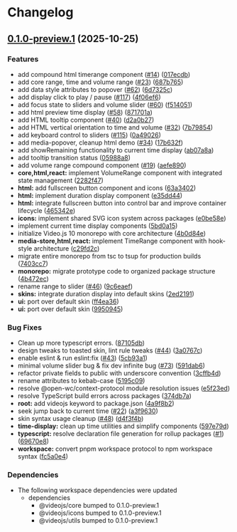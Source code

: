 # Changelog

## [0.1.0-preview.1](https://github.com/muxinc/vjs-10-monorepo/compare/@videojs/html@0.1.0-preview.0...@videojs/html@0.1.0-preview.1) (2025-10-25)


### Features

* add compound html timerange component ([#14](https://github.com/muxinc/vjs-10-monorepo/issues/14)) ([017ecdb](https://github.com/muxinc/vjs-10-monorepo/commit/017ecdbff991d140ea42e4a855269a54e0a19adc))
* add core range, time and volume range ([#23](https://github.com/muxinc/vjs-10-monorepo/issues/23)) ([687b765](https://github.com/muxinc/vjs-10-monorepo/commit/687b7655b0b6356c28663ca85c8f6d25a1023c18))
* add data style attributes to popover ([#62](https://github.com/muxinc/vjs-10-monorepo/issues/62)) ([6d7325c](https://github.com/muxinc/vjs-10-monorepo/commit/6d7325cedb182c37b955e729d32204e4afbba948))
* add display click to play / pause ([#117](https://github.com/muxinc/vjs-10-monorepo/issues/117)) ([4f06ef6](https://github.com/muxinc/vjs-10-monorepo/commit/4f06ef6c7684fd7064ca76685003a1c38ebd09cd))
* add focus state to sliders and volume slider ([#60](https://github.com/muxinc/vjs-10-monorepo/issues/60)) ([f514051](https://github.com/muxinc/vjs-10-monorepo/commit/f514051263f95d892315eed9d44b3d83829e5d4b))
* add html preview time display ([#58](https://github.com/muxinc/vjs-10-monorepo/issues/58)) ([871701a](https://github.com/muxinc/vjs-10-monorepo/commit/871701a453e49192ef986d286aaf957c0f533a93))
* add HTML tooltip component ([#40](https://github.com/muxinc/vjs-10-monorepo/issues/40)) ([d2a0b27](https://github.com/muxinc/vjs-10-monorepo/commit/d2a0b27272f1967e5f7cde2df12920af92e3c300))
* add HTML vertical orientation to time and volume ([#32](https://github.com/muxinc/vjs-10-monorepo/issues/32)) ([7b79854](https://github.com/muxinc/vjs-10-monorepo/commit/7b798543042e53e3c0a718b54b6c69038bbc1fcd))
* add keyboard control to sliders ([#115](https://github.com/muxinc/vjs-10-monorepo/issues/115)) ([0a49026](https://github.com/muxinc/vjs-10-monorepo/commit/0a4902623d58f51055b1cc65498a0e716533ec29))
* add media-popover, cleanup html demo ([#34](https://github.com/muxinc/vjs-10-monorepo/issues/34)) ([17b632f](https://github.com/muxinc/vjs-10-monorepo/commit/17b632f5f9c7ad6c4d84115e7ef42ee02e4ac2ba))
* add showRemaining functionality to current time display ([ab07a8a](https://github.com/muxinc/vjs-10-monorepo/commit/ab07a8a9a26f68066e292718f3cd17a2640c5477))
* add tooltip transition status ([05988a8](https://github.com/muxinc/vjs-10-monorepo/commit/05988a82ba10fe10eaa277d65bdf99cb022ff0e0))
* add volume range compound component ([#19](https://github.com/muxinc/vjs-10-monorepo/issues/19)) ([aefe890](https://github.com/muxinc/vjs-10-monorepo/commit/aefe890fee93981542282087b2f2c7474f1b47e6))
* **core,html,react:** implement VolumeRange component with integrated state management ([2282f47](https://github.com/muxinc/vjs-10-monorepo/commit/2282f4799b1c3fc3c55473bdfc2def86384d5d19))
* **html:** add fullscreen button component and icons ([63a3402](https://github.com/muxinc/vjs-10-monorepo/commit/63a340213f483a809f736022a5eb8ef5683888e1))
* **html:** implement duration display component ([e35dd44](https://github.com/muxinc/vjs-10-monorepo/commit/e35dd44be86effee6e93882e88bb841e60c73fd9))
* **html:** integrate fullscreen button into control bar and improve container lifecycle ([465342e](https://github.com/muxinc/vjs-10-monorepo/commit/465342e4314e854332f5bdfee5eb6b4c113f1d87))
* **icons:** implement shared SVG icon system across packages ([e0be58e](https://github.com/muxinc/vjs-10-monorepo/commit/e0be58e094e65ea72af99b2c1e1d87c507c251bd))
* implement current time display components ([5bd0a15](https://github.com/muxinc/vjs-10-monorepo/commit/5bd0a154dbba01d2a5d11eb1f548fe4baa581675))
* initialize Video.js 10 monorepo with core architecture ([4b0d84e](https://github.com/muxinc/vjs-10-monorepo/commit/4b0d84e9c8adfa7401084389da5deb751420b629))
* **media-store,html,react:** implement TimeRange component with hook-style architecture ([c29fd2c](https://github.com/muxinc/vjs-10-monorepo/commit/c29fd2c2c1edd61c09a6683041c709a990d8a6f0))
* migrate entire monorepo from tsc to tsup for production builds ([7403cc7](https://github.com/muxinc/vjs-10-monorepo/commit/7403cc728119322888e527468a07a7634f43b32a))
* **monorepo:** migrate prototype code to organized package structure ([4b472ec](https://github.com/muxinc/vjs-10-monorepo/commit/4b472ec49cd91f0af61cb5aaa039d428982d3b91))
* rename range to slider ([#46](https://github.com/muxinc/vjs-10-monorepo/issues/46)) ([9c6eaef](https://github.com/muxinc/vjs-10-monorepo/commit/9c6eaef2aa61771ae1407d0a594b3f790e0ff665))
* **skins:** integrate duration display into default skins ([2ed2191](https://github.com/muxinc/vjs-10-monorepo/commit/2ed219158ddf6f720ce1be8e328bec4603a7e847))
* **ui:** port over default skin ([ff4ea36](https://github.com/muxinc/vjs-10-monorepo/commit/ff4ea3693e63ab3b5a728988ca44f3bab669e8ff))
* **ui:** port over default skin ([9950945](https://github.com/muxinc/vjs-10-monorepo/commit/995094500823e1063e7ae291c9a2ea9a4aa74847))


### Bug Fixes

* Clean up more typescript errors. ([87105db](https://github.com/muxinc/vjs-10-monorepo/commit/87105db6be31038fc92862c240898984d02932eb))
* design tweaks to toasted skin, lint rule tweaks ([#44](https://github.com/muxinc/vjs-10-monorepo/issues/44)) ([3a0767c](https://github.com/muxinc/vjs-10-monorepo/commit/3a0767c3407b2d6d8af3d3a8afd57b1e76efda85))
* enable eslint & run eslint:fix ([#43](https://github.com/muxinc/vjs-10-monorepo/issues/43)) ([5cb93a1](https://github.com/muxinc/vjs-10-monorepo/commit/5cb93a14a7f47d66d5c71f9b82867621beda236c))
* minimal volume slider bug & fix dev infinite bug ([#73](https://github.com/muxinc/vjs-10-monorepo/issues/73)) ([591dab6](https://github.com/muxinc/vjs-10-monorepo/commit/591dab66caf8829017688007320f92b7445c4baa))
* refactor private fields to public with underscore convention ([3cffb4d](https://github.com/muxinc/vjs-10-monorepo/commit/3cffb4d59a94ed2ac41acc7eff775ededef948e1))
* rename attributes to kebab-case ([5195c09](https://github.com/muxinc/vjs-10-monorepo/commit/5195c09af610625f10cb218d14a2a87fc1695701))
* resolve @open-wc/context-protocol module resolution issues ([e5f23ed](https://github.com/muxinc/vjs-10-monorepo/commit/e5f23ed2bbde6bd50f8b87d19733b25b98f78470))
* resolve TypeScript build errors across packages ([374db7a](https://github.com/muxinc/vjs-10-monorepo/commit/374db7afc07d6211bfd3f8079bbcd9613f3b69f3))
* **root:** add videojs keyword to package.json ([4a9f8b2](https://github.com/muxinc/vjs-10-monorepo/commit/4a9f8b2ad6fb27b463dcfe8d1a5fd883c9fa21d1))
* seek jump back to current time ([#22](https://github.com/muxinc/vjs-10-monorepo/issues/22)) ([a3f9630](https://github.com/muxinc/vjs-10-monorepo/commit/a3f9630bd1eb34a16f339ffd30071b8adc864ca0))
* skin syntax usage cleanup ([#48](https://github.com/muxinc/vjs-10-monorepo/issues/48)) ([d4f3f4b](https://github.com/muxinc/vjs-10-monorepo/commit/d4f3f4b75b2c94c47b18242f131ac7050eb54cfc))
* **time-display:** clean up time utilities and simplify components ([597e79d](https://github.com/muxinc/vjs-10-monorepo/commit/597e79d7fc12737353c8c9eb3f6e77ef0a04e9ed))
* **typescript:** resolve declaration file generation for rollup packages ([#1](https://github.com/muxinc/vjs-10-monorepo/issues/1)) ([69670e8](https://github.com/muxinc/vjs-10-monorepo/commit/69670e8d7134db34aee665d8871cd17901625915))
* **workspace:** convert pnpm workspace protocol to npm workspace syntax ([fc5a0e4](https://github.com/muxinc/vjs-10-monorepo/commit/fc5a0e46fd15f30245cb743a8006fc097c5b890e))


### Dependencies

* The following workspace dependencies were updated
  * dependencies
    * @videojs/core bumped to 0.1.0-preview.1
    * @videojs/icons bumped to 0.1.0-preview.1
    * @videojs/utils bumped to 0.1.0-preview.1
